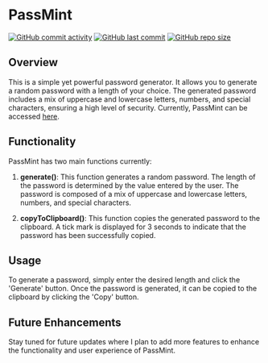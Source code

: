 # PassMint

[![GitHub commit activity](https://img.shields.io/github/commit-activity/t/conor-timmis/PassMint)](https://github.com/conor-timmis/PassMint/commits/main)
[![GitHub last commit](https://img.shields.io/github/last-commit/conor-timmis/PassMint)](https://github.com/conor-timmis/PassMint/commits/main)
[![GitHub repo size](https://img.shields.io/github/repo-size/conor-timmis/PassMint)](https://github.com/conor-timmis/PassMint)


## Overview
This is a simple yet powerful password generator. It allows you to generate a random password with a length of your choice. The generated password includes a mix of uppercase and lowercase letters, numbers, and special characters, ensuring a high level of security. Currently, PassMint can be accessed [here](http://passmint.me/).

## Functionality
PassMint has two main functions currently:

1. **generate()**: This function generates a random password. The length of the password is determined by the value entered by the user. The password is composed of a mix of uppercase and lowercase letters, numbers, and special characters.

2. **copyToClipboard()**: This function copies the generated password to the clipboard. A tick mark is displayed for 3 seconds to indicate that the password has been successfully copied.

## Usage
To generate a password, simply enter the desired length and click the 'Generate' button. Once the password is generated, it can be copied to the clipboard by clicking the 'Copy' button.

## Future Enhancements
Stay tuned for future updates where I plan to add more features to enhance the functionality and user experience of PassMint.
